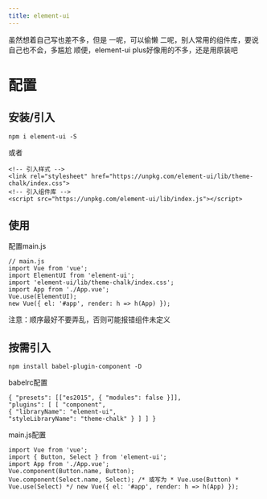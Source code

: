 ```yaml
---
title: element-ui
---
```

虽然想着自己写也差不多，但是
一呢，可以偷懒
二呢，别人常用的组件库，要说自己也不会，多尴尬
顺便，element-ui plus好像用的不多，还是用原装吧
# 配置
## 安装/引入
```
npm i element-ui -S
```
或者
```
<!-- 引入样式 --> 
<link rel="stylesheet" href="https://unpkg.com/element-ui/lib/theme-chalk/index.css"> 
<!-- 引入组件库 --> 
<script src="https://unpkg.com/element-ui/lib/index.js"></script>
```
## 使用
配置main.js
```
// main.js
import Vue from 'vue'; 
import ElementUI from 'element-ui'; 
import 'element-ui/lib/theme-chalk/index.css'; 
import App from './App.vue'; 
Vue.use(ElementUI); 
new Vue({ el: '#app', render: h => h(App) });
```
注意：顺序最好不要弄乱，否则可能报错组件未定义
## 按需引入
```
npm install babel-plugin-component -D
```
babelrc配置
```
{ "presets": [["es2015", { "modules": false }]], 
"plugins": [ [ "component", 
{ "libraryName": "element-ui", 
"styleLibraryName": "theme-chalk" } ] ] }
```
main.js配置
```
import Vue from 'vue'; 
import { Button, Select } from 'element-ui'; 
import App from './App.vue'; 
Vue.component(Button.name, Button); 
Vue.component(Select.name, Select); /* 或写为 * Vue.use(Button) * Vue.use(Select) */ new Vue({ el: '#app', render: h => h(App) });
```
